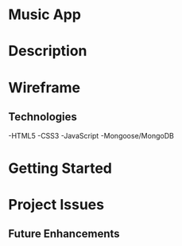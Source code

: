 # Music App

# Description

# Wireframe

## Technologies
-HTML5
-CSS3
-JavaScript
-Mongoose/MongoDB

# Getting Started

# Project Issues 

## Future Enhancements

